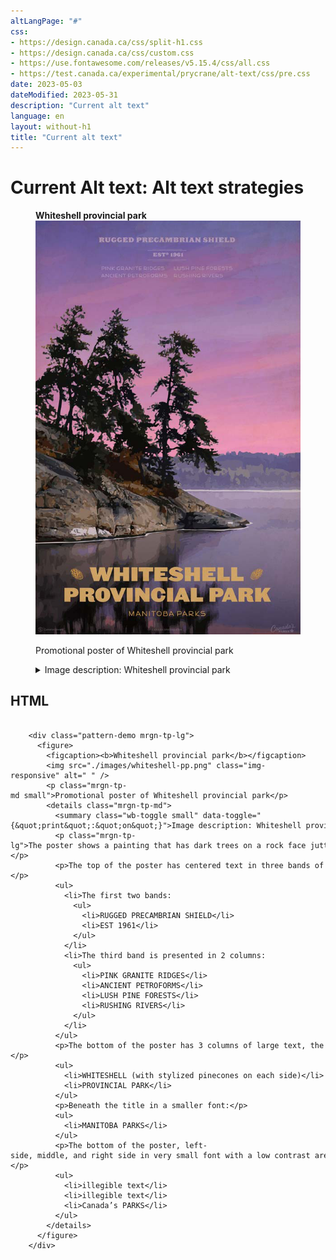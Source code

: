 ```yaml
---
altLangPage: "#"
css:
- https://design.canada.ca/css/split-h1.css
- https://design.canada.ca/css/custom.css
- https://use.fontawesome.com/releases/v5.15.4/css/all.css
- https://test.canada.ca/experimental/prycrane/alt-text/css/pre.css
date: 2023-05-03
dateModified: 2023-05-31
description: "Current alt text"
language: en
layout: without-h1
title: "Current alt text"
---
```

<h1 property="name" id="wb-cont" dir="ltr"><span class="stacked"><span>Current Alt text</span>: <span>Alt text strategies</span></span></h1>
<div class="row">
  <div class="col-md-6">
    <div class="pattern-demo mrgn-tp-lg">
      <figure>
        <figcaption><b>Whiteshell provincial park</b></figcaption>
        <img src="./images/whiteshell-pp.png" class="img-responsive" alt=" " />
        <p class="mrgn-tp-md small">Promotional poster of Whiteshell provincial park</p>
        <details class="mrgn-tp-md">
          <summary class="wb-toggle small" data-toggle="{&quot;print&quot;:&quot;on&quot;}">Image description: Whiteshell provincial park</summary>
          <p class="mrgn-tp-lg">The poster shows a painting that has dark trees on a rock face jutting into a lake, a purple and pink skyline and green forest make up the background.</p>
          <p>The top of the poster has centered text in three bands of information in somewhat faded purple text that blends with the colour of the skyline:</p>
          <ul>
            <li>The first two bands:
              <ul>
                <li>RUGGED PRECAMBRIAN SHIELD</li>
                <li>EST 1961</li>
              </ul>
            </li>
            <li>The third band is presented in 2 columns:
              <ul>
                <li>PINK GRANITE RIDGES</li>
                <li>ANCIENT PETROFORMS</li>
                <li>LUSH PINE FORESTS</li>
                <li>RUSHING RIVERS</li>
              </ul>
            </li>
          </ul>
          <p>The bottom of the poster has 3 columns of large text, the first 2 are the title:</p>
          <ul>
            <li>WHITESHELL (with stylized pinecones on each side)</li>
            <li>PROVINCIAL PARK</li>
          </ul>
          <p>Beneath the title in a smaller font:</p>
          <ul>
            <li>MANITOBA PARKS</li>
          </ul>
          <p>The bottom of the poster, left-side, middle, and right side in very small font with a low contrast are:</p>
          <ul>
            <li>illegible text</li>
            <li>illegible text</li>
            <li>Canada’s PARKS</li>
          </ul>
        </details>
      </figure>
    </div>
  </div>
</div>
<h2 class="h3">HTML</h2>
<pre><code>
&nbsp;&nbsp;&nbsp;&nbsp;&lt;div&nbsp;class=&quot;pattern&#45;demo&nbsp;mrgn&#45;tp&#45;lg&quot;&gt;
&nbsp;&nbsp;&nbsp;&nbsp;&nbsp;&nbsp;&lt;figure&gt;
&nbsp;&nbsp;&nbsp;&nbsp;&nbsp;&nbsp;&nbsp;&nbsp;&lt;figcaption&gt;&lt;b&gt;Whiteshell&nbsp;provincial&nbsp;park&lt;/b&gt;&lt;/figcaption&gt;
&nbsp;&nbsp;&nbsp;&nbsp;&nbsp;&nbsp;&nbsp;&nbsp;&lt;img&nbsp;src=&quot;./images/whiteshell&#45;pp.png&quot;&nbsp;class=&quot;img&#45;responsive&quot;&nbsp;alt=&quot;&nbsp;&quot;&nbsp;/&gt;
&nbsp;&nbsp;&nbsp;&nbsp;&nbsp;&nbsp;&nbsp;&nbsp;&lt;p&nbsp;class=&quot;mrgn&#45;tp&#45;md&nbsp;small&quot;&gt;Promotional&nbsp;poster&nbsp;of&nbsp;Whiteshell&nbsp;provincial&nbsp;park&lt;/p&gt;
&nbsp;&nbsp;&nbsp;&nbsp;&nbsp;&nbsp;&nbsp;&nbsp;&lt;details&nbsp;class=&quot;mrgn&#45;tp&#45;md&quot;&gt;
&nbsp;&nbsp;&nbsp;&nbsp;&nbsp;&nbsp;&nbsp;&nbsp;&nbsp;&nbsp;&lt;summary&nbsp;class=&quot;wb&#45;toggle&nbsp;small&quot;&nbsp;data&#45;toggle=&quot;{&amp;quot;print&amp;quot;:&amp;quot;on&amp;quot;}&quot;&gt;Image&nbsp;description:&nbsp;Whiteshell&nbsp;provincial&nbsp;park&lt;/summary&gt;
&nbsp;&nbsp;&nbsp;&nbsp;&nbsp;&nbsp;&nbsp;&nbsp;&nbsp;&nbsp;&lt;p&nbsp;class=&quot;mrgn&#45;tp&#45;lg&quot;&gt;The&nbsp;poster&nbsp;shows&nbsp;a&nbsp;painting&nbsp;that&nbsp;has&nbsp;dark&nbsp;trees&nbsp;on&nbsp;a&nbsp;rock&nbsp;face&nbsp;jutting&nbsp;into&nbsp;a&nbsp;lake,&nbsp;a&nbsp;purple&nbsp;and&nbsp;pink&nbsp;skyline&nbsp;and&nbsp;green&nbsp;forest&nbsp;make&nbsp;up&nbsp;the&nbsp;background.&lt;/p&gt;
&nbsp;&nbsp;&nbsp;&nbsp;&nbsp;&nbsp;&nbsp;&nbsp;&nbsp;&nbsp;&lt;p&gt;The&nbsp;top&nbsp;of&nbsp;the&nbsp;poster&nbsp;has&nbsp;centered&nbsp;text&nbsp;in&nbsp;three&nbsp;bands&nbsp;of&nbsp;information&nbsp;in&nbsp;somewhat&nbsp;faded&nbsp;purple&nbsp;text&nbsp;that&nbsp;blends&nbsp;with&nbsp;the&nbsp;colour&nbsp;of&nbsp;the&nbsp;skyline:&lt;/p&gt;
&nbsp;&nbsp;&nbsp;&nbsp;&nbsp;&nbsp;&nbsp;&nbsp;&nbsp;&nbsp;&lt;ul&gt;
&nbsp;&nbsp;&nbsp;&nbsp;&nbsp;&nbsp;&nbsp;&nbsp;&nbsp;&nbsp;&nbsp;&nbsp;&lt;li&gt;The&nbsp;first&nbsp;two&nbsp;bands:
&nbsp;&nbsp;&nbsp;&nbsp;&nbsp;&nbsp;&nbsp;&nbsp;&nbsp;&nbsp;&nbsp;&nbsp;&nbsp;&nbsp;&lt;ul&gt;
&nbsp;&nbsp;&nbsp;&nbsp;&nbsp;&nbsp;&nbsp;&nbsp;&nbsp;&nbsp;&nbsp;&nbsp;&nbsp;&nbsp;&nbsp;&nbsp;&lt;li&gt;RUGGED&nbsp;PRECAMBRIAN&nbsp;SHIELD&lt;/li&gt;
&nbsp;&nbsp;&nbsp;&nbsp;&nbsp;&nbsp;&nbsp;&nbsp;&nbsp;&nbsp;&nbsp;&nbsp;&nbsp;&nbsp;&nbsp;&nbsp;&lt;li&gt;EST&nbsp;1961&lt;/li&gt;
&nbsp;&nbsp;&nbsp;&nbsp;&nbsp;&nbsp;&nbsp;&nbsp;&nbsp;&nbsp;&nbsp;&nbsp;&nbsp;&nbsp;&lt;/ul&gt;
&nbsp;&nbsp;&nbsp;&nbsp;&nbsp;&nbsp;&nbsp;&nbsp;&nbsp;&nbsp;&nbsp;&nbsp;&lt;/li&gt;
&nbsp;&nbsp;&nbsp;&nbsp;&nbsp;&nbsp;&nbsp;&nbsp;&nbsp;&nbsp;&nbsp;&nbsp;&lt;li&gt;The&nbsp;third&nbsp;band&nbsp;is&nbsp;presented&nbsp;in&nbsp;2&nbsp;columns:
&nbsp;&nbsp;&nbsp;&nbsp;&nbsp;&nbsp;&nbsp;&nbsp;&nbsp;&nbsp;&nbsp;&nbsp;&nbsp;&nbsp;&lt;ul&gt;
&nbsp;&nbsp;&nbsp;&nbsp;&nbsp;&nbsp;&nbsp;&nbsp;&nbsp;&nbsp;&nbsp;&nbsp;&nbsp;&nbsp;&nbsp;&nbsp;&lt;li&gt;PINK&nbsp;GRANITE&nbsp;RIDGES&lt;/li&gt;
&nbsp;&nbsp;&nbsp;&nbsp;&nbsp;&nbsp;&nbsp;&nbsp;&nbsp;&nbsp;&nbsp;&nbsp;&nbsp;&nbsp;&nbsp;&nbsp;&lt;li&gt;ANCIENT&nbsp;PETROFORMS&lt;/li&gt;
&nbsp;&nbsp;&nbsp;&nbsp;&nbsp;&nbsp;&nbsp;&nbsp;&nbsp;&nbsp;&nbsp;&nbsp;&nbsp;&nbsp;&nbsp;&nbsp;&lt;li&gt;LUSH&nbsp;PINE&nbsp;FORESTS&lt;/li&gt;
&nbsp;&nbsp;&nbsp;&nbsp;&nbsp;&nbsp;&nbsp;&nbsp;&nbsp;&nbsp;&nbsp;&nbsp;&nbsp;&nbsp;&nbsp;&nbsp;&lt;li&gt;RUSHING&nbsp;RIVERS&lt;/li&gt;
&nbsp;&nbsp;&nbsp;&nbsp;&nbsp;&nbsp;&nbsp;&nbsp;&nbsp;&nbsp;&nbsp;&nbsp;&nbsp;&nbsp;&lt;/ul&gt;
&nbsp;&nbsp;&nbsp;&nbsp;&nbsp;&nbsp;&nbsp;&nbsp;&nbsp;&nbsp;&nbsp;&nbsp;&lt;/li&gt;
&nbsp;&nbsp;&nbsp;&nbsp;&nbsp;&nbsp;&nbsp;&nbsp;&nbsp;&nbsp;&lt;/ul&gt;
&nbsp;&nbsp;&nbsp;&nbsp;&nbsp;&nbsp;&nbsp;&nbsp;&nbsp;&nbsp;&lt;p&gt;The&nbsp;bottom&nbsp;of&nbsp;the&nbsp;poster&nbsp;has&nbsp;3&nbsp;columns&nbsp;of&nbsp;large&nbsp;text,&nbsp;the&nbsp;first&nbsp;2&nbsp;are&nbsp;the&nbsp;title:&lt;/p&gt;
&nbsp;&nbsp;&nbsp;&nbsp;&nbsp;&nbsp;&nbsp;&nbsp;&nbsp;&nbsp;&lt;ul&gt;
&nbsp;&nbsp;&nbsp;&nbsp;&nbsp;&nbsp;&nbsp;&nbsp;&nbsp;&nbsp;&nbsp;&nbsp;&lt;li&gt;WHITESHELL&nbsp;(with&nbsp;stylized&nbsp;pinecones&nbsp;on&nbsp;each&nbsp;side)&lt;/li&gt;
&nbsp;&nbsp;&nbsp;&nbsp;&nbsp;&nbsp;&nbsp;&nbsp;&nbsp;&nbsp;&nbsp;&nbsp;&lt;li&gt;PROVINCIAL&nbsp;PARK&lt;/li&gt;
&nbsp;&nbsp;&nbsp;&nbsp;&nbsp;&nbsp;&nbsp;&nbsp;&nbsp;&nbsp;&lt;/ul&gt;
&nbsp;&nbsp;&nbsp;&nbsp;&nbsp;&nbsp;&nbsp;&nbsp;&nbsp;&nbsp;&lt;p&gt;Beneath&nbsp;the&nbsp;title&nbsp;in&nbsp;a&nbsp;smaller&nbsp;font:&lt;/p&gt;
&nbsp;&nbsp;&nbsp;&nbsp;&nbsp;&nbsp;&nbsp;&nbsp;&nbsp;&nbsp;&lt;ul&gt;
&nbsp;&nbsp;&nbsp;&nbsp;&nbsp;&nbsp;&nbsp;&nbsp;&nbsp;&nbsp;&nbsp;&nbsp;&lt;li&gt;MANITOBA&nbsp;PARKS&lt;/li&gt;
&nbsp;&nbsp;&nbsp;&nbsp;&nbsp;&nbsp;&nbsp;&nbsp;&nbsp;&nbsp;&lt;/ul&gt;
&nbsp;&nbsp;&nbsp;&nbsp;&nbsp;&nbsp;&nbsp;&nbsp;&nbsp;&nbsp;&lt;p&gt;The&nbsp;bottom&nbsp;of&nbsp;the&nbsp;poster,&nbsp;left&#45;side,&nbsp;middle,&nbsp;and&nbsp;right&nbsp;side&nbsp;in&nbsp;very&nbsp;small&nbsp;font&nbsp;with&nbsp;a&nbsp;low&nbsp;contrast&nbsp;are:&lt;/p&gt;
&nbsp;&nbsp;&nbsp;&nbsp;&nbsp;&nbsp;&nbsp;&nbsp;&nbsp;&nbsp;&lt;ul&gt;
&nbsp;&nbsp;&nbsp;&nbsp;&nbsp;&nbsp;&nbsp;&nbsp;&nbsp;&nbsp;&nbsp;&nbsp;&lt;li&gt;illegible&nbsp;text&lt;/li&gt;
&nbsp;&nbsp;&nbsp;&nbsp;&nbsp;&nbsp;&nbsp;&nbsp;&nbsp;&nbsp;&nbsp;&nbsp;&lt;li&gt;illegible&nbsp;text&lt;/li&gt;
&nbsp;&nbsp;&nbsp;&nbsp;&nbsp;&nbsp;&nbsp;&nbsp;&nbsp;&nbsp;&nbsp;&nbsp;&lt;li&gt;Canada’s&nbsp;PARKS&lt;/li&gt;
&nbsp;&nbsp;&nbsp;&nbsp;&nbsp;&nbsp;&nbsp;&nbsp;&nbsp;&nbsp;&lt;/ul&gt;
&nbsp;&nbsp;&nbsp;&nbsp;&nbsp;&nbsp;&nbsp;&nbsp;&lt;/details&gt;
&nbsp;&nbsp;&nbsp;&nbsp;&nbsp;&nbsp;&lt;/figure&gt;
&nbsp;&nbsp;&nbsp;&nbsp;&lt;/div&gt;
	
</code></pre>
